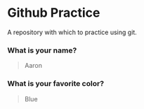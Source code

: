 # Github Practice

A repository with which to practice using git.

### What is your name?

> Aaron


### What is your favorite color?

> Blue 
